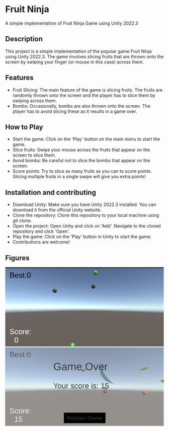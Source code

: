 # Fruit Ninja

A simple implementation of Fruit Ninja Game using Unity 2022.3

## Description

This project is a simple implementation of the popular game Fruit Ninja using Unity 2022.3. The game involves slicing fruits that are thrown onto the screen by swiping your finger (or mouse in this case) across them.

## Features

- Fruit Slicing: The main feature of the game is slicing fruits. The fruits are randomly thrown onto the screen and the player has to slice them by swiping across them.
- Bombs: Occasionally, bombs are also thrown onto the screen. The player has to avoid slicing these as it results in a game over.

## How to Play

- Start the game: Click on the 'Play' button on the main menu to start the game.
- Slice fruits: Swipe your mouse across the fruits that appear on the screen to slice them.
- Avoid bombs: Be careful not to slice the bombs that appear on the screen.
- Score points: Try to slice as many fruits as you can to score points. Slicing multiple fruits in a single swipe will give you extra points!

## Installation and contributing

- Download Unity: Make sure you have Unity 2022.3 installed. You can download it from the official Unity website.
- Clone the repository: Clone this repository to your local machine using git clone.
- Open the project: Open Unity and click on 'Add'. Navigate to the cloned repository and click 'Open'.
- Play the game: Click on the 'Play' button in Unity to start the game.
- Contributions are welcome!

## Figures

![Figure 1](figs/3.png)
![Figure 2](figs/2.png)
